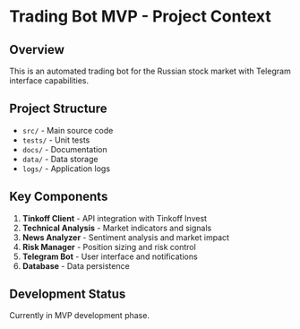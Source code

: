 
# Trading Bot MVP - Project Context

## Overview
This is an automated trading bot for the Russian stock market with Telegram interface capabilities.

## Project Structure
- `src/` - Main source code
- `tests/` - Unit tests
- `docs/` - Documentation
- `data/` - Data storage
- `logs/` - Application logs

## Key Components
1. **Tinkoff Client** - API integration with Tinkoff Invest
2. **Technical Analysis** - Market indicators and signals
3. **News Analyzer** - Sentiment analysis and market impact
4. **Risk Manager** - Position sizing and risk control
5. **Telegram Bot** - User interface and notifications
6. **Database** - Data persistence

## Development Status
Currently in MVP development phase.
